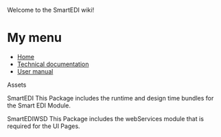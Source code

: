 Welcome to the SmartEDI wiki!


# My menu
* [Home][home]
* [Technical documentation][First Time Setup]
* [User manual][usermanual]

[home]: https://github.com/myproject/wiki/Home
[First Time Setup]: https://github.com/CloudGenSys/SmartEDI/wiki/First-Time-Setup
[usermanual]: https://github.com/myproject/wiki/User-manual

Assets

SmartEDI
	This Package includes the runtime and design time bundles for the Smart EDI Module.

SmartEDIWSD
	This Package includes the webServices module that is required for the UI Pages.